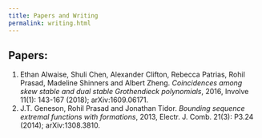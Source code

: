 ```yaml
---
title: Papers and Writing
permalink: writing.html
---
```


## Papers:
1. Ethan Alwaise, Shuli Chen, Alexander Clifton, Rebecca Patrias, Rohil Prasad, Madeline Shinners and Albert Zheng. _Coincidences among skew stable and dual stable Grothendieck polynomials_, 2016, Involve 11(1): 143-167 (2018); arXiv:1609.06171.
2. J.T. Geneson, Rohil Prasad and Jonathan Tidor. _Bounding sequence extremal functions with formations_, 2013, Electr. J. Comb. 21(3): P3.24 (2014); arXiv:1308.3810. 
